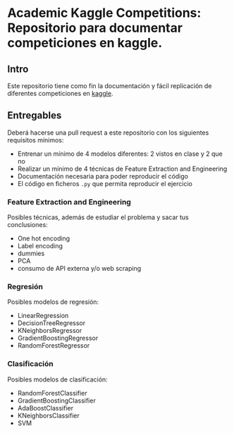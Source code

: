 # Academic Kaggle Competitions: Repositorio para documentar competiciones en kaggle. 

## Intro

Este repositorio tiene como fin la documentación y fácil replicación de diferentes competiciones en [kaggle](https://www.kaggle.com/). 

## Entregables

Deberá hacerse una pull request a este repositorio con los siguientes requisitos mínimos: 
* Entrenar un mínimo de 4 modelos diferentes: 2 vistos en clase y 2 que no
* Realizar un mínimo de 4 técnicas de Feature Extraction and Engineering
* Documentación necesaria para poder reproducir el código
* El código en ficheros `.py` que permita reproducir el ejercicio

### Feature Extraction and Engineering

Posibles técnicas, además de estudiar el problema y sacar tus conclusiones: 

* One hot encoding
* Label encoding
* dummies
* PCA
* consumo de API externa y/o web scraping

### Regresión

Posibles modelos de regresión: 

* LinearRegression
* DecisionTreeRegressor
* KNeighborsRegressor
* GradientBoostingRegressor
* RandomForestRegressor

### Clasificación

Posibles modelos de clasificación: 

* RandomForestClassifier
* GradientBoostingClassifier
* AdaBoostClassifier
* KNeighborsClassifier
* SVM